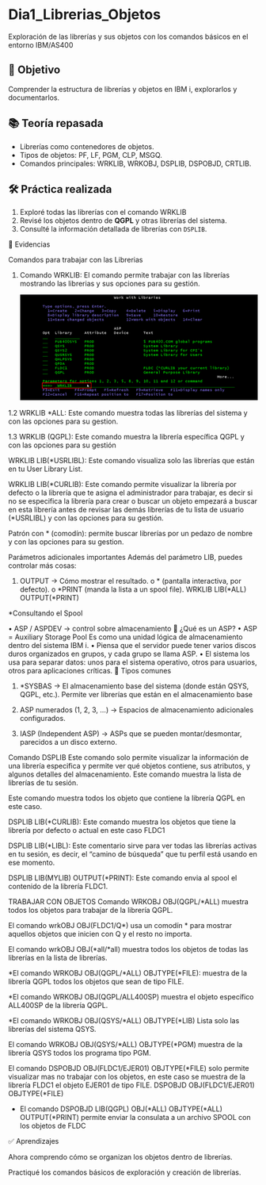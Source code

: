# Dia1_Librerias_Objetos
Exploración de las librerías y sus objetos con los comandos básicos en el entorno IBM/AS400

## 🎯 Objetivo
Comprender la estructura de librerías y objetos en IBM i, explorarlos y documentarlos.

## 📚 Teoría repasada
- Librerías como contenedores de objetos.
- Tipos de objetos: PF, LF, PGM, CLP, MSGQ.
- Comandos principales: WRKLIB, WRKOBJ, DSPLIB, DSPOBJD, CRTLIB.

## 🛠️ Práctica realizada
1. Exploré todas las librerías con el comando WRKLIB
2. Revisé los objetos dentro de **QGPL** y otras librerías del sistema.
3. Consulté la información detallada de librerías con `DSPLIB`.

📸 Evidencias

Comandos para trabajar con las Librerias

1.	Comando WRKLIB: El comando permite trabajar con las librerías mostrando las librerias y sus opciones para su gestión.
   
	![WRKLIB en PUB400](IMA1.png)
   
1.2 WRKLIB *ALL: Este comando muestra todas las librerías del sistema y con las opciones para su gestion.

 
 
 
1.3 WRKLIB (QGPL): Este comando muestra la librería específica QGPL y con las opciones para su gestión

 

 

WRKLIB LIB(*USRLIBL): Este comando visualiza solo las librerías que están en tu User Library List.
 

 
WRKLIB LIB(*CURLIB): Este comando permite visualizar la librería por defecto o  la librería que te asigna el administrador para trabajar, es decir si no se especifica la librería para crear o buscar un objeto empezará a buscar en esta librería antes de revisar las demás librerías de tu lista de usuario (*USRLIBL)  y con las opciones para su gestión.
 

Patrón con * (comodín): permite buscar librerías por un pedazo de nombre  y con las opciones para su gestion.
 
Parámetros adicionales importantes
Además del parámetro LIB, puedes controlar más cosas:
1.	OUTPUT → Cómo mostrar el resultado.
o	* (pantalla interactiva, por defecto).
o	*PRINT (manda la lista a un spool file).
WRKLIB LIB(*ALL) OUTPUT(*PRINT)
 
*Consultando el Spool
 

•	ASP / ASPDEV → control sobre almacenamiento
🔹 ¿Qué es un ASP?
•	ASP = Auxiliary Storage Pool
Es como una unidad lógica de almacenamiento dentro del sistema IBM i.
•	Piensa que el servidor puede tener varios discos duros organizados en grupos, y cada grupo se llama ASP.
•	El sistema los usa para separar datos: unos para el sistema operativo, otros para usuarios, otros para aplicaciones críticas.
🔹 Tipos comunes
1.	*SYSBAS → El almacenamiento base del sistema (donde están QSYS, QGPL, etc.). Permite ver librerías que están en el almacenamiento base
 
2.	ASP numerados (1, 2, 3, …) → Espacios de almacenamiento adicionales configurados.
   

 
4.	IASP (Independent ASP) → ASPs que se pueden montar/desmontar, parecidos a un disco externo.

Comando DSPLIB
Este comando solo permite visualizar la información de una librería especifica y permite ver qué objetos contiene, sus atributos, y algunos detalles del almacenamiento.
  Este comando muestra la lista de librerías de tu sesión.
 
 Este comando muestra todos los objeto que contiene la librería QGPL en este caso.
 

DSPLIB LIB(*CURLIB): Este comando muestra los objetos que tiene la librería por defecto o actual  en este caso FLDC1
 
 
DSPLIB LIB(*LIBL): Este comentario sirve para ver todas las librerías activas en tu sesión, es decir, el “camino de búsqueda” que tu perfil está usando en ese momento.
 

DSPLIB LIB(MYLIB) OUTPUT(*PRINT): Este comando envia al spool el contenido de la librería FLDC1.

 

TRABAJAR CON OBJETOS
Comando WRKOBJ OBJ(QGPL/*ALL)  muestra todos los objetos para trabajar de la librería QGPL.
 

El comando wrkOBJ OBJ(FLDC1/Q*)  usa un comodín * para mostrar aquellos objetos que inicien con Q y el resto no importa.
 
El comando wrkOBJ OBJ(*all/*all)  muestra todos los objetos de todas las librerías en la lista de librerías.
 

*El comando WRKOBJ OBJ(QGPL/*ALL) OBJTYPE(*FILE): muestra de la librería QGPL todos los objetos que sean de tipo FILE.
 
*El comando WRKOBJ OBJ(QGPL/ALL400SP) muestra el objeto específico ALL400SP de la librería QGPL.
 
*El comando WRKOBJ OBJ(QSYS/*ALL) OBJTYPE(*LIB)  Lista solo las librerías del sistema QSYS.
 
El comando WRKOBJ OBJ(QSYS/*ALL) OBJTYPE(*PGM)  muestra de la librería QSYS todos los programa tipo PGM.
 
El comando DSPOBJD OBJ(FLDC1/EJER01) OBJTYPE(*FILE)   solo permite visualizar mas no trabajar con los objetos, en este caso se muestra de la librería FLDC1 el objeto EJER01 de tipo FILE.
DSPOBJD OBJ(FLDC1/EJER01) OBJTYPE(*FILE)
 
 
* El comando DSPOBJD LIB(QGPL) OBJ(*ALL) OBJTYPE(*ALL) OUTPUT(*PRINT) permite enviar la consulata a un archivo SPOOL con los objetos de FLDC

 


✅ Aprendizajes

Ahora comprendo cómo se organizan los objetos dentro de librerías.

Practiqué los comandos básicos de exploración y creación de librerías.


